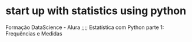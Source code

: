 # start up with statistics using python  
Formação DataScience  - Alura ;;;; Estatística com Python parte 1: Frequências e Medidas
